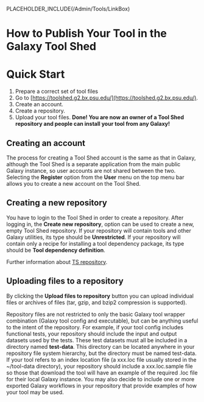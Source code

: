 PLACEHOLDER_INCLUDE(/Admin/Tools/LinkBox)
# How to Publish Your Tool in the Galaxy Tool Shed

# Quick Start
1. Prepare a correct set of tool files
1. Go to [https://toolshed.g2.bx.psu.edu/](https://toolshed.g2.bx.psu.edu/).
1. Create an account.
1. Create a repository.
1. Upload your tool files.
**Done! You are now an owner of a Tool Shed repository and people can install your tool from any Galaxy!**

## Creating an account
The process for creating a Tool Shed account is the same as that in Galaxy, although the Tool Shed is a separate application from the main public Galaxy instance, so user accounts are not shared between the two. Selecting the **Register** option from the **User** menu on the top menu bar allows you to create a new account on the Tool Shed.

## Creating a new repository

You have to login to the Tool Shed in order to create a repository. After logging in, the **Create new repository**, option can be used to create a new, empty Tool Shed repository. If your repository will contain tools and other Galaxy utilities, its type should be **Unrestricted**.  If your repository will contain only a recipe for installing a tool dependency package, its type should be **Tool dependency definition**.

Further information about [TS repository](/ToolShed/Repository).

## Uploading files to a repository

By clicking the **Upload files to repository** button you can upload individual files or archives of files (tar, gzip, and bzip2 compression is supported).

Repository files are not restricted to only the basic Galaxy tool wrapper combination (Galaxy tool config and executable), but can be anything useful to the intent of the repository. For example, if your tool config includes functional tests, your repository should include the input and output datasets used by the tests. These test datasets must all be included in a directory named **test-data**. This directory can be located anywhere in your repository file system hierarchy, but the directory must be named test-data. If your tool refers to an index location file (a xxx.loc file usually stored in the ~/tool-data directory), your repository should include a xxx.loc.sample file so those that download the tool will have an example of the required .loc file for their local Galaxy instance. You may also decide to include one or more exported Galaxy workflows in your repository that provide examples of how your tool may be used.
